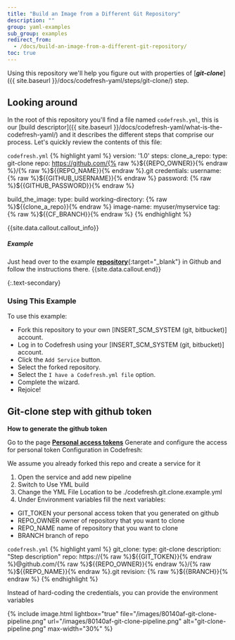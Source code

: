 ```yaml
---
title: "Build an Image from a Different Git Repository"
description: ""
group: yaml-examples
sub_group: examples
redirect_from:
  - /docs/build-an-image-from-a-different-git-repository/
toc: true
---
```


Using this repository we'll help you figure out with properties of [**_git-clone_**]({{ site.baseurl }}/docs/codefresh-yaml/steps/git-clone/) step.

## Looking around
In the root of this repository you'll find a file named `codefresh.yml`, this is our [build descriptor]({{ site.baseurl }}/docs/codefresh-yaml/what-is-the-codefresh-yaml/) and it describes the different steps that comprise our process.
Let's quickly review the contents of this file:

  `codefresh.yml`
{% highlight yaml %}
version: '1.0'
steps:
  clone_a_repo:
    type: git-clone
    repo: https://github.com/{% raw %}${{REPO_OWNER}}{% endraw %}/{% raw %}${{REPO_NAME}}{% endraw %}.git
    credentials:
      username: {% raw %}${{GITHUB_USERNAME}}{% endraw %}
      password: {% raw %}${{GITHUB_PASSWORD}}{% endraw %}
  
  build_the_image:
    type: build
    working-directory: {% raw %}${{clone_a_repo}}{% endraw %}
    image-name: myuser/myservice
    tag: {% raw %}${{CF_BRANCH}}{% endraw %}
{% endhighlight %}

{{site.data.callout.callout_info}}
##### Example

Just head over to the example [**repository**](https://github.com/codefreshdemo/cf-example-build-dif-git-repo){:target="_blank"} in Github and follow the instructions there. 
{{site.data.callout.end}}

{:.text-secondary}
### Using This Example

To use this example:

* Fork this repository to your own [INSERT_SCM_SYSTEM (git, bitbucket)] account.
* Log in to Codefresh using your [INSERT_SCM_SYSTEM (git, bitbucket)] account.
* Click the `Add Service` button.
* Select the forked repository.
* Select the `I have a Codefresh.yml file` option.
* Complete the wizard.
* Rejoice!

## Git-clone step with github token
**How to generate the github token**

Go to the page [__Personal access tokens__](https://github.com/settings/tokens)
Generate and configure the access for personal token
Configuration in Codefresh:

We assume you already forked this repo and create a service for it

1. Open the service and add new pipeline
2. Switch to Use YML build
3. Change the YML File Location to be ./codefresh.git.clone.example.yml
4. Under Environment variables fill the next variables:
 - GIT_TOKEN your personal access token that you generated on github
 - REPO_OWNER owner of repository that you want to clone
 - REPO_NAME name of repository that you want to clone
 - BRANCH branch of repo

  `codefresh.yml`
{% highlight yaml %}
git_clone:
    type: git-clone
    description: "Step description"
    repo: https://{% raw %}${{GIT_TOKEN}}{% endraw %}@github.com/{% raw %}${{REPO_OWNER}}{% endraw %}/{% raw %}${{REPO_NAME}}{% endraw %}.git
    revision: {% raw %}${{BRANCH}}{% endraw %}
{% endhighlight %}
 
Instead of hard-coding the credentials, you can provide the environment variables

{% include 
image.html 
lightbox="true" 
file="/images/80140af-git-clone-pipeline.png" 
url="/images/80140af-git-clone-pipeline.png"
alt="git-clone-pipeline.png" 
max-width="30%" 
%}
